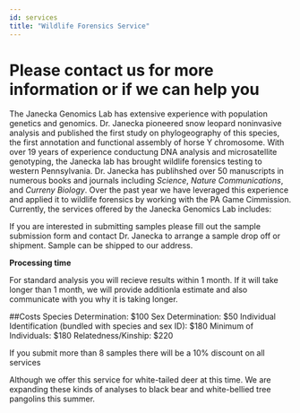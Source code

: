 ```yaml
---
id: services
title: "Wildlife Forensics Service"
---
```


# Please contact us for more information or if we can help you

The Janecka Genomics Lab has extensive experience with population genetics and genomics. Dr. Janecka pioneered snow leopard noninvasive analysis and published the first study on phylogeography of this species, the first annotation and functional assembly of horse Y chromosome. With over 19 years of experience conductung DNA analysis and microsatellite genotyping, the Janecka lab has brought wildlife forensics testing to western Pennsylvania. Dr. Janecka has publihshed over 50 manuscripts in numerous books and journals including *Science*, *Nature Communications*, and *Curreny Biology*. Over the past year we have leveraged this experience and applied it to wildlife forensics by working with the PA Game Cimmission. Currently, the services offered by the Janecka Genomics Lab includes:


If you are interested in submitting samples please fill out the sample submission form and contact Dr. Janecka to arrange a sample drop off or shipment. Sample can  be shipped to our address. 


**Processing time**

For standard analysis you will recieve results within 1 month. 
If it will take longer than 1 month, we will provide additionla estimate and also communicate with you why it is taking longer. 

##Costs
Species Determination: $100
Sex Determination: $50
Individual Identification (bundled with species and sex ID): $180
Minimum of Individuals: $180
Relatedness/Kinship: $220


If you submit more than 8 samples there will be a 10% discount on all services


Although we  offer this service for white-tailed deer at this time. We are expanding these kinds of analyses to black bear and white-bellied tree pangolins this summer. 